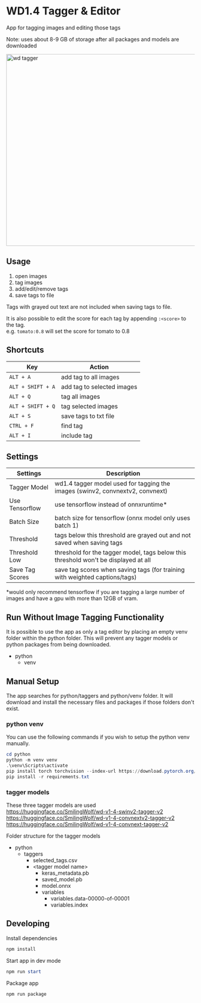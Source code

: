 # WD1.4 Tagger & Editor

App for tagging images and editing those tags

Note: uses about 8-9 GB of storage after all packages and models are downloaded

<img alt="wd tagger" src="https://user-images.githubusercontent.com/76718358/230708175-3bd38fc0-c840-4aab-bc2a-a64e4efd2eb8.jpg" width="512" />

## Usage

1. open images
2. tag images
3. add/edit/remove tags
4. save tags to file

Tags with grayed out text are not included when saving tags to file.

It is also possible to edit the score for each tag by appending `:<score>` to the tag.  
e.g. `tomato:0.8` will set the score for tomato to 0.8

## Shortcuts

| Key               | Action                     |
| ----------------- | -------------------------- |
| `ALT + A`         | add tag to all images      |
| `ALT + SHIFT + A` | add tag to selected images |
| `ALT + Q`         | tag all images             |
| `ALT + SHIFT + Q` | tag selected images        |
| `ALT + S`         | save tags to txt file      |
| `CTRL + F`        | find tag                   |
| `ALT + I`         | include tag                |

## Settings

| Settings        | Description                                                                         |
| --------------- | ----------------------------------------------------------------------------------- |
| Tagger Model    | wd1.4 tagger model used for tagging the images (swinv2, convnextv2, convnext)       |
| Use Tensorflow  | use tensorflow instead of onnxruntime\*                                             |
| Batch Size      | batch size for tensorflow (onnx model only uses batch 1)                            |
| Threshold       | tags below this threshold are grayed out and not saved when saving tags             |
| Threshold Low   | threshold for the tagger model, tags below this threshold won't be displayed at all |
| Save Tag Scores | save tag scores when saving tags (for training with weighted captions/tags)         |

\*would only recommend tensorflow if you are tagging a large number of images and have a gpu with more than 12GB of vram.

## Run Without Image Tagging Functionality

It is possible to use the app as only a tag editor by placing an empty venv folder within the python folder. This will prevent any tagger models or python packages from being downloaded.

- python
  - venv

## Manual Setup

The app searches for python/taggers and python/venv folder. It will download and install the necessary files and packages if those folders don't exist.

### python venv

You can use the following commands if you wish to setup the python venv manually.

```powershell
cd python
python -m venv venv
.\venv\Scripts\activate
pip install torch torchvision --index-url https://download.pytorch.org/whl/cu117
pip install -r requirements.txt
```

### tagger models

These three tagger models are used  
https://huggingface.co/SmilingWolf/wd-v1-4-swinv2-tagger-v2  
https://huggingface.co/SmilingWolf/wd-v1-4-convnextv2-tagger-v2  
https://huggingface.co/SmilingWolf/wd-v1-4-convnext-tagger-v2

Folder structure for the tagger models

- python
  - taggers
    - selected_tags.csv
    - \<tagger model name\>
      - keras_metadata.pb
      - saved_model.pb
      - model.onnx
      - variables
        - variables.data-00000-of-00001
        - variables.index

## Developing

Install dependencies

```powershell
npm install
```

Start app in dev mode

```powershell
npm run start
```

Package app

```powershell
npm run package
```
